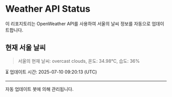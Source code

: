
# Weather API Status

이 리포지토리는 OpenWeather API를 사용하여 서울의 날씨 정보를 자동으로 업데이트합니다.

## 현재 서울 날씨
> 서울의 현재 날씨: overcast clouds, 온도: 34.98°C, 습도: 36%

⏳ 업데이트 시간: 2025-07-10 09:20:13 (UTC)

---
자동 업데이트 봇에 의해 관리됩니다.
